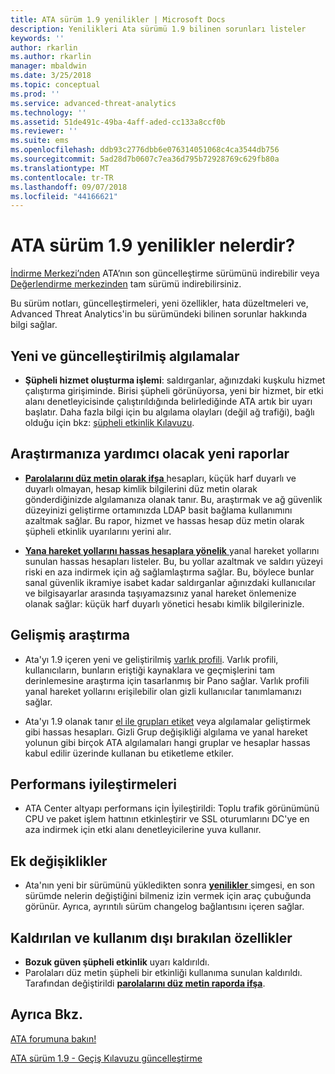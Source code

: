 ```yaml
---
title: ATA sürüm 1.9 yenilikler | Microsoft Docs
description: Yenilikleri Ata sürümü 1.9 bilinen sorunları listeler
keywords: ''
author: rkarlin
ms.author: rkarlin
manager: mbaldwin
ms.date: 3/25/2018
ms.topic: conceptual
ms.prod: ''
ms.service: advanced-threat-analytics
ms.technology: ''
ms.assetid: 51de491c-49ba-4aff-aded-cc133a8ccf0b
ms.reviewer: ''
ms.suite: ems
ms.openlocfilehash: ddb93c2776dbb6e076314051068c4ca3544db756
ms.sourcegitcommit: 5ad28d7b0607c7ea36d795b72928769c629fb80a
ms.translationtype: MT
ms.contentlocale: tr-TR
ms.lasthandoff: 09/07/2018
ms.locfileid: "44166621"
---
```

# <a name="whats-new-in-ata-version-19"></a>ATA sürüm 1.9 yenilikler nelerdir?

[İndirme Merkezi’nden](https://www.microsoft.com/download/details.aspx?id=56725) ATA’nın son güncelleştirme sürümünü indirebilir veya [Değerlendirme merkezinden](http://www.microsoft.com/evalcenter/evaluate-microsoft-advanced-threat-analytics) tam sürümü indirebilirsiniz.

Bu sürüm notları, güncelleştirmeleri, yeni özellikler, hata düzeltmeleri ve, Advanced Threat Analytics'in bu sürümündeki bilinen sorunlar hakkında bilgi sağlar.

## <a name="new--updated-detections"></a>Yeni ve güncelleştirilmiş algılamalar

-  **Şüpheli hizmet oluşturma işlemi**: saldırganlar, ağınızdaki kuşkulu hizmet çalıştırma girişiminde. Birisi şüpheli görünüyorsa, yeni bir hizmet, bir etki alanı denetleyicisinde çalıştırıldığında belirlediğinde ATA artık bir uyarı başlatır. Daha fazla bilgi için bu algılama olayları (değil ağ trafiği), bağlı olduğu için bkz: [şüpheli etkinlik Kılavuzu](suspicious-activity-guide.md#suspicious-service-creation).


## <a name="new-reports-to-help-you-investigate"></a>Araştırmanıza yardımcı olacak yeni raporlar 

-   [ **Parolalarını düz metin olarak ifşa** ](reports.md) hesapları, küçük harf duyarlı ve duyarlı olmayan, hesap kimlik bilgilerini düz metin olarak gönderdiğinizde algılamanıza olanak tanır. Bu, araştırmak ve ağ güvenlik düzeyinizi geliştirme ortamınızda LDAP basit bağlama kullanımını azaltmak sağlar. Bu rapor, hizmet ve hassas hesap düz metin olarak şüpheli etkinlik uyarılarını yerini alır.

- [ **Yana hareket yollarını hassas hesaplara yönelik** ](reports.md) yanal hareket yollarını sunulan hassas hesapları listeler. Bu, bu yollar azaltmak ve saldırı yüzeyi riski en aza indirmek için ağ sağlamlaştırma sağlar. Bu, böylece bunlar sanal güvenlik ikramiye isabet kadar saldırganlar ağınızdaki kullanıcılar ve bilgisayarlar arasında taşıyamazsınız yanal hareket önlemenize olanak sağlar: küçük harf duyarlı yönetici hesabı kimlik bilgilerinizle.

## <a name="improved-investigation"></a>Gelişmiş araştırma

-  Ata'yı 1.9 içeren yeni ve geliştirilmiş [varlık profili](entity-profiles.md). Varlık profili, kullanıcıların, bunların eriştiği kaynaklara ve geçmişlerini tam derinlemesine araştırma için tasarlanmış bir Pano sağlar. Varlık profili yanal hareket yollarını erişilebilir olan gizli kullanıcılar tanımlamanızı sağlar. 

-   Ata'yı 1.9 olanak tanır [el ile grupları etiket](tag-sensitive-accounts.md) veya algılamalar geliştirmek gibi hassas hesapları. Gizli Grup değişikliği algılama ve yanal hareket yolunun gibi birçok ATA algılamaları hangi gruplar ve hesaplar hassas kabul edilir üzerinde kullanan bu etiketleme etkiler.

## <a name="performance-improvements"></a>Performans iyileştirmeleri

- ATA Center altyapı performans için İyileştirildi: Toplu trafik görünümünü CPU ve paket işlem hattının etkinleştirir ve SSL oturumlarını DC'ye en aza indirmek için etki alanı denetleyicilerine yuva kullanır.



## <a name="additional-changes"></a>Ek değişiklikler

- Ata'nın yeni bir sürümünü yükledikten sonra [ **yenilikler** ](working-with-ata-console.md) simgesi, en son sürümde nelerin değiştiğini bilmeniz izin vermek için araç çubuğunda görünür. Ayrıca, ayrıntılı sürüm changelog bağlantısını içeren sağlar.


## <a name="removed-and-deprecated-features"></a>Kaldırılan ve kullanım dışı bırakılan özellikler

- **Bozuk güven şüpheli etkinlik** uyarı kaldırıldı.
- Parolaları düz metin şüpheli bir etkinliği kullanıma sunulan kaldırıldı. Tarafından değiştirildi [ **parolalarını düz metin raporda ifşa**](reports.md).



## <a name="see-also"></a>Ayrıca Bkz.
[ATA forumuna bakın!](https://social.technet.microsoft.com/Forums/security/home?forum=mata)

[ATA sürüm 1.9 - Geçiş Kılavuzu güncelleştirme](ata-update-1.9-migration-guide.md)

